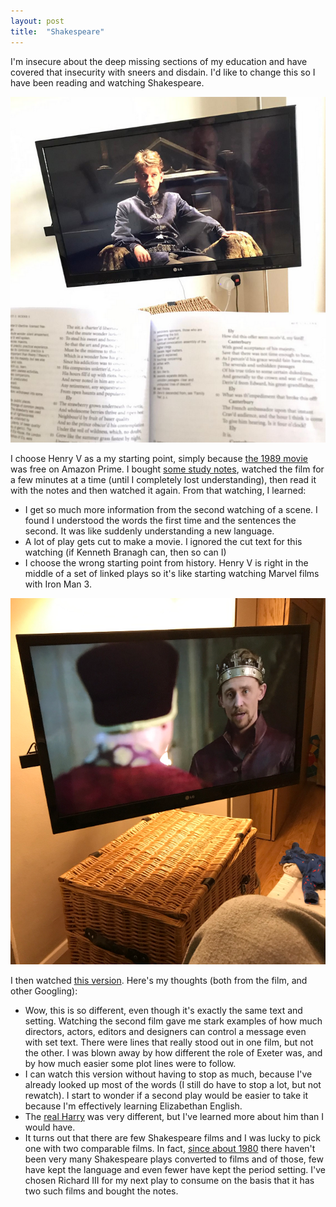 ```yaml
---
layout: post
title:  "Shakespeare"
--- 
```


I'm insecure about the deep missing sections of my education and have covered that insecurity with sneers and disdain. I'd like to change this so I have been reading and watching Shakespeare. 


<IMG SRC="/assets/images/henryV1989.png">

I choose Henry V as a my starting point, simply because [the 1989 movie](https://www.imdb.com/title/tt0097499/) was free on Amazon Prime. I bought [some study notes](https://www.amazon.co.uk/gp/product/0198359039/ref=ppx_yo_dt_b_asin_title_o02_s00?ie=UTF8&psc=1), watched the film for a few minutes at a time (until I completely lost understanding), then read it with the notes and then watched it again.  From that watching, I learned:

* I get so much more information from the second watching of a scene. I found I understood the words the first time and the sentences the second. It was like suddenly understanding a new language.
* A lot of play gets cut to make a movie. I ignored the cut text for this watching (if Kenneth Branagh can, then so can I) 
* I choose the wrong starting point from history. Henry V is right in the middle of a set of linked plays so it's like starting watching Marvel films with Iron Man 3.

<IMG SRC="/assets/images/henryV2012.png">

I then watched [this version](https://www.imdb.com/title/tt2150275/?ref_=ttep_ep4).  Here's my thoughts (both from the film, and other Googling):


* Wow, this is so different, even though it's exactly the same text and setting. Watching the second film gave me stark examples of how much directors, actors, editors and designers can control a message even with set text. There were lines that really stood out in one film, but not the other. I was blown away by how different the role of Exeter was, and by how much easier some plot lines were to follow.
* I can watch this version without having to stop as much, because I've already looked up most of the words (I still do have to stop a lot, but not rewatch). I start to wonder if a second play would be easier to take it because I'm effectively learning Elizabethan English.
* The [real Harry](https://en.wikipedia.org/wiki/Henry_V_of_England) was very different, but I've learned more about him than I would have.
* It turns out that there are few Shakespeare films and I was lucky to pick one with two comparable films. In fact, [since about 1980](https://en.m.wikipedia.org/wiki/List_of_William_Shakespeare_screen_adaptations) there haven't been very many Shakespeare plays converted to films and of those, few have kept the language and even fewer have kept the period setting.  I've chosen Richard III for my next play to consume on the basis that it has two such films and bought the notes. 
